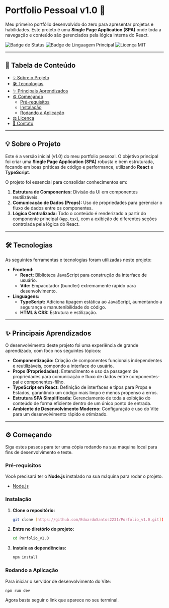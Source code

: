 # Portfolio Pessoal v1.0 🚀

Meu primeiro portfólio desenvolvido do zero para apresentar projetos e habilidades. Este projeto é uma **Single Page Application (SPA)** onde toda a navegação e conteúdo são gerenciados pela lógica interna do React.

![Badge de Status](https://img.shields.io/badge/Status-Conclu%C3%ADdo-green)
![Badge de Linguagem Principal](https://img.shields.io/github/languages/top/EduardoSantos2231/Porfolio_v1.0)
![Licença MIT](https://img.shields.io/badge/License-MIT-blue.svg)

---

## 📖 Tabela de Conteúdo

- [💡 Sobre o Projeto](#💡-sobre-o-projeto)
- [🛠️ Tecnologias](#🛠️-tecnologias)
- [✨ Principais Aprendizados](#✨-principais-aprendizados)
- [⚙️ Começando](#⚙️-começando)
  - [Pré-requisitos](#pré-requisitos)
  - [Instalação](#instalação)
  - [Rodando a Aplicação](#rodando-a-aplicação)
- [⚖️ Licença](#⚖️-licença)
- [📧 Contato](#📧-contato)

---

## 💡 Sobre o Projeto

Este é a versão inicial (v1.0) do meu portfolio pessoal. O objetivo principal foi criar uma **Single Page Application (SPA)** robusta e bem estruturada, focando em boas práticas de código e performance, utilizando **React** e **TypeScript**.

O projeto foi essencial para consolidar conhecimentos em:

1.  **Estrutura de Componentes:** Divisão da UI em componentes reutilizáveis.
2.  **Comunicação de Dados (Props):** Uso de propriedades para gerenciar o fluxo de dados entre os componentes.
3.  **Lógica Centralizada:** Todo o conteúdo é renderizado a partir do componente principal (`App.tsx`), com a exibição de diferentes seções controlada pela lógica do React.

---

## 🛠️ Tecnologias

As seguintes ferramentas e tecnologias foram utilizadas neste projeto:

* **Frontend:**
    * **React:** Biblioteca JavaScript para construção da interface de usuário.
    * **Vite:** Empacotador (bundler) extremamente rápido para desenvolvimento.
* **Linguagens:**
    * **TypeScript:** Adiciona tipagem estática ao JavaScript, aumentando a segurança e manutenibilidade do código.
    * **HTML & CSS:** Estrutura e estilização.

---

## ✨ Principais Aprendizados

O desenvolvimento deste projeto foi uma experiência de grande aprendizado, com foco nos seguintes tópicos:

* **Componentização:** Criação de componentes funcionais independentes e reutilizáveis, compondo a interface do usuário.
* **Props (Propriedades):** Entendimento e uso da passagem de propriedades para comunicação e fluxo de dados entre componentes-pai e componentes-filho.
* **TypeScript em React:** Definição de interfaces e tipos para Props e Estados, garantindo um código mais limpo e menos propenso a erros.
* **Estrutura SPA Simplificada:** Gerenciamento de toda a exibição do conteúdo de forma eficiente dentro de um único ponto de entrada.
* **Ambiente de Desenvolvimento Moderno:** Configuração e uso do Vite para um desenvolvimento rápido e otimizado.

---

## ⚙️ Começando

Siga estes passos para ter uma cópia rodando na sua máquina local para fins de desenvolvimento e teste.

### Pré-requisitos

Você precisará ter o **Node.js** instalado na sua máquina para rodar o projeto.

* [Node.js](https://nodejs.org/en/)

### Instalação

1.  **Clone o repositório:**
    ```bash
    git clone [https://github.com/EduardoSantos2231/Porfolio_v1.0.git](https://github.com/EduardoSantos2231/Porfolio_v1.0.git)
    ```

2.  **Entre no diretório do projeto:**
    ```bash
    cd Porfolio_v1.0
    ```

3.  **Instale as dependências:**
    ```bash
    npm install
    ```

### Rodando a Aplicação

Para iniciar o servidor de desenvolvimento do Vite:

```bash
npm run dev
```

Agora basta seguir o link que aparece no seu terminal.
